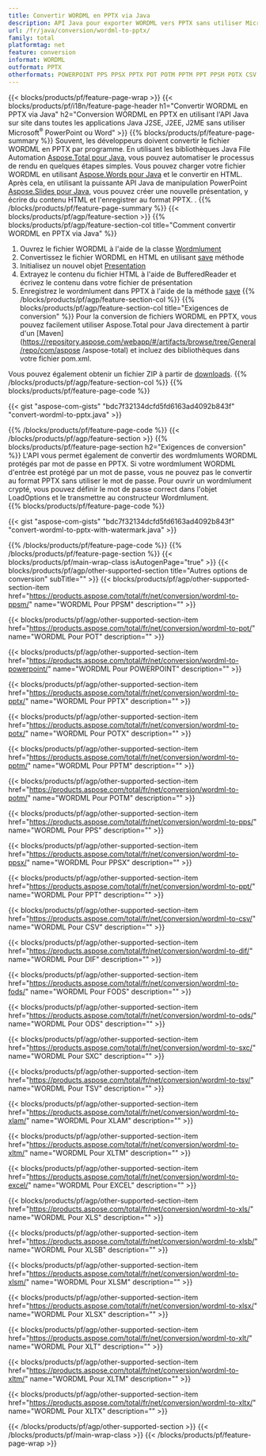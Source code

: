 ```yaml
---
title: Convertir WORDML en PPTX via Java
description: API Java pour exporter WORDML vers PPTX sans utiliser Microsoft Word ou PowerPoint
url: /fr/java/conversion/wordml-to-pptx/
family: total
platformtag: net
feature: conversion
informat: WORDML
outformat: PPTX
otherformats: POWERPOINT PPS PPSX PPTX POT POTM PPTM PPT PPSM POTX CSV DIF FODS ODS SXC TSV XLAM XLTM EXCEL XLS XLSB XLSM XLSX XLT XLTM XLTX
---
```

{{< blocks/products/pf/feature-page-wrap >}}
{{< blocks/products/pf/i18n/feature-page-header h1="Convertir WORDML en PPTX via Java" h2="Conversion WORDML en PPTX en utilisant l'API Java sur site dans toutes les applications Java J2SE, J2EE, J2ME sans utiliser Microsoft<sup>&reg;</sup> PowerPoint ou Word" >}}
{{% blocks/products/pf/feature-page-summary %}}
Souvent, les développeurs doivent convertir le fichier WORDML en PPTX par programme. En utilisant les bibliothèques Java File Automation [Aspose.Total pour Java](https://products.aspose.com/total/java/), vous pouvez automatiser le processus de rendu en quelques étapes simples. Vous pouvez charger votre fichier WORDML en utilisant [Aspose.Words pour Java](https://products.aspose.com/words/java/) et le convertir en HTML. Après cela, en utilisant la puissante API Java de manipulation PowerPoint [Aspose.Slides pour Java](https://products.aspose.com/slides/java/), vous pouvez créer une nouvelle présentation, y écrire du contenu HTML et l'enregistrer au format PPTX. .
{{% /blocks/products/pf/feature-page-summary  %}}
{{< blocks/products/pf/agp/feature-section >}}
{{% blocks/products/pf/agp/feature-section-col title="Comment convertir WORDML en PPTX via Java" %}}
1. Ouvrez le fichier WORDML à l'aide de la classe [Wordmlument](https://apireference.aspose.com/words/java/com.aspose.words/Wordmlument)
2. Convertissez le fichier WORDML en HTML en utilisant [save](https://apireference.aspose.com/words/java/com.aspose.words/Wordmlument#save(java.lang.String,com.aspose.words.SaveOptions)) méthode
3. Initialisez un nouvel objet [Presentation](https://apireference.aspose.com/slides/java/com.aspose.slides/Presentation)
5. Extrayez le contenu du fichier HTML à l'aide de BufferedReader et écrivez le contenu dans votre fichier de présentation
6. Enregistrez le wordmlument dans PPTX à l'aide de la méthode [save](https://apireference.aspose.com/slides/java/com.aspose.slides/Presentation#save-java.io.OutputStream-int-)
{{% /blocks/products/pf/agp/feature-section-col %}}
{{% blocks/products/pf/agp/feature-section-col title="Exigences de conversion" %}}
Pour la conversion de fichiers WORDML en PPTX, vous pouvez facilement utiliser Aspose.Total pour Java directement à partir d'un [Maven](https://repository.aspose.com/webapp/#/artifacts/browse/tree/General/repo/com/aspose /aspose-total) et incluez des bibliothèques dans votre fichier pom.xml.

Vous pouvez également obtenir un fichier ZIP à partir de [downloads](https://downloads.aspose.com/total/java).
{{% /blocks/products/pf/agp/feature-section-col %}}
{{% blocks/products/pf/feature-page-code %}}

{{< gist "aspose-com-gists" "bdc7f32134dcfd5fd6163ad4092b843f" "convert-wordml-to-pptx.java" >}}


{{% /blocks/products/pf/feature-page-code %}}
{{< /blocks/products/pf/agp/feature-section >}}
{{% blocks/products/pf/feature-page-section  h2="Exigences de conversion" %}}
L'API vous permet également de convertir des wordmluments WORDML protégés par mot de passe en PPTX. Si votre wordmlument WORDML d'entrée est protégé par un mot de passe, vous ne pouvez pas le convertir au format PPTX sans utiliser le mot de passe. Pour ouvrir un wordmlument crypté, vous pouvez définir le mot de passe correct dans l'objet LoadOptions et le transmettre au constructeur Wordmlument.  
{{% blocks/products/pf/feature-page-code %}}

{{< gist "aspose-com-gists" "bdc7f32134dcfd5fd6163ad4092b843f" "convert-wordml-to-pptx-with-watermark.java" >}}

{{% /blocks/products/pf/feature-page-code  %}}
{{% /blocks/products/pf/feature-page-section %}}
{{< blocks/products/pf/main-wrap-class isAutogenPage="true" >}}
{{< blocks/products/pf/agp/other-supported-section title="Autres options de conversion" subTitle="" >}}
{{< blocks/products/pf/agp/other-supported-section-item href="https://products.aspose.com/total/fr/net/conversion/wordml-to-ppsm/" name="WORDML Pour PPSM" description="" >}}

{{< blocks/products/pf/agp/other-supported-section-item href="https://products.aspose.com/total/fr/net/conversion/wordml-to-pot/" name="WORDML Pour POT" description="" >}}

{{< blocks/products/pf/agp/other-supported-section-item href="https://products.aspose.com/total/fr/net/conversion/wordml-to-powerpoint/" name="WORDML Pour POWERPOINT" description="" >}}

{{< blocks/products/pf/agp/other-supported-section-item href="https://products.aspose.com/total/fr/net/conversion/wordml-to-pptx/" name="WORDML Pour PPTX" description="" >}}

{{< blocks/products/pf/agp/other-supported-section-item href="https://products.aspose.com/total/fr/net/conversion/wordml-to-potx/" name="WORDML Pour POTX" description="" >}}

{{< blocks/products/pf/agp/other-supported-section-item href="https://products.aspose.com/total/fr/net/conversion/wordml-to-pptm/" name="WORDML Pour PPTM" description="" >}}

{{< blocks/products/pf/agp/other-supported-section-item href="https://products.aspose.com/total/fr/net/conversion/wordml-to-potm/" name="WORDML Pour POTM" description="" >}}

{{< blocks/products/pf/agp/other-supported-section-item href="https://products.aspose.com/total/fr/net/conversion/wordml-to-pps/" name="WORDML Pour PPS" description="" >}}

{{< blocks/products/pf/agp/other-supported-section-item href="https://products.aspose.com/total/fr/net/conversion/wordml-to-ppsx/" name="WORDML Pour PPSX" description="" >}}

{{< blocks/products/pf/agp/other-supported-section-item href="https://products.aspose.com/total/fr/net/conversion/wordml-to-ppt/" name="WORDML Pour PPT" description="" >}}

{{< blocks/products/pf/agp/other-supported-section-item href="https://products.aspose.com/total/fr/net/conversion/wordml-to-csv/" name="WORDML Pour CSV" description="" >}}

{{< blocks/products/pf/agp/other-supported-section-item href="https://products.aspose.com/total/fr/net/conversion/wordml-to-dif/" name="WORDML Pour DIF" description="" >}}

{{< blocks/products/pf/agp/other-supported-section-item href="https://products.aspose.com/total/fr/net/conversion/wordml-to-fods/" name="WORDML Pour FODS" description="" >}}

{{< blocks/products/pf/agp/other-supported-section-item href="https://products.aspose.com/total/fr/net/conversion/wordml-to-ods/" name="WORDML Pour ODS" description="" >}}

{{< blocks/products/pf/agp/other-supported-section-item href="https://products.aspose.com/total/fr/net/conversion/wordml-to-sxc/" name="WORDML Pour SXC" description="" >}}

{{< blocks/products/pf/agp/other-supported-section-item href="https://products.aspose.com/total/fr/net/conversion/wordml-to-tsv/" name="WORDML Pour TSV" description="" >}}

{{< blocks/products/pf/agp/other-supported-section-item href="https://products.aspose.com/total/fr/net/conversion/wordml-to-xlam/" name="WORDML Pour XLAM" description="" >}}

{{< blocks/products/pf/agp/other-supported-section-item href="https://products.aspose.com/total/fr/net/conversion/wordml-to-xltm/" name="WORDML Pour XLTM" description="" >}}

{{< blocks/products/pf/agp/other-supported-section-item href="https://products.aspose.com/total/fr/net/conversion/wordml-to-excel/" name="WORDML Pour EXCEL" description="" >}}

{{< blocks/products/pf/agp/other-supported-section-item href="https://products.aspose.com/total/fr/net/conversion/wordml-to-xls/" name="WORDML Pour XLS" description="" >}}

{{< blocks/products/pf/agp/other-supported-section-item href="https://products.aspose.com/total/fr/net/conversion/wordml-to-xlsb/" name="WORDML Pour XLSB" description="" >}}

{{< blocks/products/pf/agp/other-supported-section-item href="https://products.aspose.com/total/fr/net/conversion/wordml-to-xlsm/" name="WORDML Pour XLSM" description="" >}}

{{< blocks/products/pf/agp/other-supported-section-item href="https://products.aspose.com/total/fr/net/conversion/wordml-to-xlsx/" name="WORDML Pour XLSX" description="" >}}

{{< blocks/products/pf/agp/other-supported-section-item href="https://products.aspose.com/total/fr/net/conversion/wordml-to-xlt/" name="WORDML Pour XLT" description="" >}}

{{< blocks/products/pf/agp/other-supported-section-item href="https://products.aspose.com/total/fr/net/conversion/wordml-to-xltm/" name="WORDML Pour XLTM" description="" >}}

{{< blocks/products/pf/agp/other-supported-section-item href="https://products.aspose.com/total/fr/net/conversion/wordml-to-xltx/" name="WORDML Pour XLTX" description="" >}}


{{< /blocks/products/pf/agp/other-supported-section >}}
{{< /blocks/products/pf/main-wrap-class >}}
{{< /blocks/products/pf/feature-page-wrap >}}